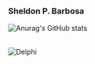 ### Sheldon P. Barbosa



![Anurag's GitHub stats](https://github-readme-stats.vercel.app/api?username=sheldonk1&show_icons=true&theme=dark)

<div style="display: inline_block"><br/>
    <img align: "center" alt="Delphi" src="https://img.shields.io/badge/Delphi_RAD_Studio-B22222?style=for-the-badge&logo=delphi&logoColor=white" />
  <!--  <img align:"center" alt="Flutter" src="https://img.shields.io/badge/Flutter-02569B?style=for-the-badge&logo=flutter&logoColor=white" /> --!>
</div>



